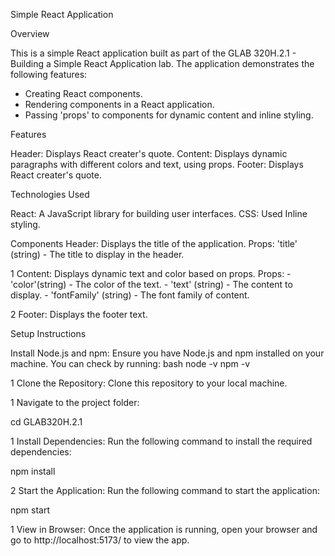 
Simple React Application

Overview

This is a simple React application built as part of the GLAB 320H.2.1 - Building a Simple React Application lab. The application demonstrates the following features:
- Creating React components.
- Rendering components in a React application.
- Passing 'props' to components for dynamic content and inline styling.

Features

Header: Displays React creater's quote.
Content: Displays dynamic paragraphs with different colors and text, using props.
Footer: Displays React creater's quote. 

Technologies Used

React: A JavaScript library for building user interfaces.
CSS: Used Inline styling.

    


 Components
 Header: Displays the title of the application.
 Props: 'title' (string) - The title to display in the header.

1 Content: Displays dynamic text and color based on props.
 Props: 
     - 'color'(string) - The color of the text.
     - 'text' (string) - The content to display.
     - 'fontFamily' (string) - The font family of content.

2 Footer: Displays the footer text.

Setup Instructions

Install Node.js and npm: Ensure you have Node.js and npm installed on your machine. You can check by running:
   bash
   node -v
   npm -v
   

1 Clone the Repository: Clone this repository to your local machine.
   

   1 Navigate to the project folder: 
   
   cd GLAB320H.2.1
   

1  Install Dependencies:
   Run the following command to install the required dependencies:
  
   npm install
  

2  Start the Application:
   Run the following command to start the application:
 
   npm start
 

1  View in Browser:
   Once the application is running, open your browser and go to http://localhost:5173/ to view the app.

